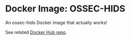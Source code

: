 # Docker Image: OSSEC-HIDS
An ossec-hids Docker image that actually works!

See related [Docker Hub repo](https://registry.hub.docker.com/u/luciusbono/ossec-hids/). 
